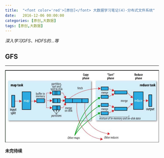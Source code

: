```yaml
---
title:  "<font color='red'>[原创]</font> 大数据学习笔记(4)-分布式文件系统"
date:   2016-12-06 00:00:00
categories: [原创,大数据]
tags: [原创,大数据]
---
```


*深入学习GFS、HDFS的...等*

## GFS
---

![Hadoop的MapReduce运行机制](/assets/2016-12-04-1.png "Hadoop的MapReduce运行机制")

**未完待续**




